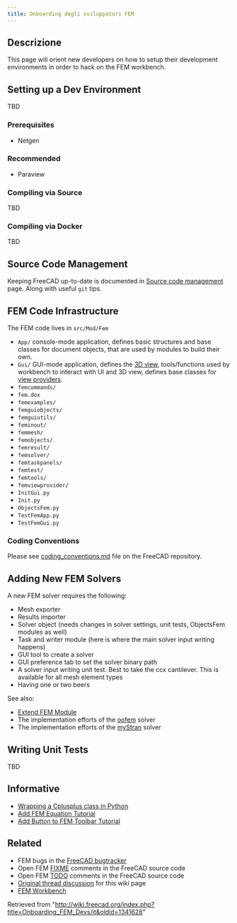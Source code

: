```yaml
---
title: Onboarding degli sviluppatori FEM
---
```

## Descrizione

This page will orient new developers on how to setup their development environments in order to hack on the FEM workbench.

## Setting up a Dev Environment

TBD

### Prerequisites

* Netgen

### Recommended

* Paraview

### Compiling via Source

TBD

### Compiling via Docker

TBD

## Source Code Management

Keeping FreeCAD up-to-date is documented in [Source code management](/Source_code_management "Source code management") page. Along with useful `git` tips.

## FEM Code Infrastructure

The FEM code lives in `src/Mod/Fem`

* `App/` console-mode application, defines basic structures and base classes for document objects, that are used by modules to build their own.
* `Gui/` GUI-mode application, defines the [3D view](/3D_view "3D view"), tools/functions used by workbench to interact with UI and 3D view, defines base classes for [view providers](/Viewprovider "Viewprovider").
* `femcommands/`
* `fem.dox`
* `femexamples/`
* `femguiobjects/`
* `femguiutils/`
* `feminout/`
* `femmesh/`
* `femobjects/`
* `femresult/`
* `femsolver/`
* `femtaskpanels/`
* `femtest/`
* `femtools/`
* `femviewprovider/`
* `InitGui.py`
* `Init.py`
* `ObjectsFem.py`
* `TestFemApp.py`
* `TestFemGui.py`

### Coding Conventions

Please see [coding\_conventions.md](https://github.com/FreeCAD/FreeCAD/blob/master/src/Mod/Fem/coding_conventions.md) file on the FreeCAD repository.

## Adding New FEM Solvers

A new FEM solver requires the following:

* Mesh exporter
* Results importer
* Solver object (needs changes in solver settings, unit tests, ObjectsFem modules as well)
* Task and writer module (here is where the main solver input writing happens)
* GUI tool to create a solver
* GUI preference tab to set the solver binary path
* A solver input writing unit test. Best to take the ccx cantilever. This is available for all mesh element types
* Having one or two beers

See also:

* [Extend FEM Module](/Extend_FEM_Module "Extend FEM Module")
* The implementation efforts of the [oofem](https://github.com/berndhahnebach/FreeCAD_bhb/commits/femoofem) solver
* The implementation efforts of the [myStran](https://github.com/FreeCAD/FreeCAD/compare/a03eb6b9625ba...dfc01ec949525) solver

## Writing Unit Tests

TBD

## Informative

* [Wrapping a Cplusplus class in Python](/Wrapping_a_Cplusplus_class_in_Python "Wrapping a Cplusplus class in Python")
* [Add FEM Equation Tutorial](/Add_FEM_Equation_Tutorial "Add FEM Equation Tutorial")
* [Add Button to FEM Toolbar Tutorial](/Add_Button_to_FEM_Toolbar_Tutorial "Add Button to FEM Toolbar Tutorial")

## Related

* FEM bugs in the [FreeCAD bugtracker](https://github.com/FreeCAD/FreeCAD/issues)
* Open FEM [FIXME](https://github.com/FreeCAD/FreeCAD/search?q=FIXME+AND+fem) comments in the FreeCAD source code
* Open FEM [TODO](https://github.com/FreeCAD/FreeCAD/search?q=TODO+AND+fem) comments in the FreeCAD source code
* [Original thread discussion](https://forum.freecadweb.org/viewtopic.php?f=18&t=60574) for this wiki page
* [FEM Workbench](/FEM_Workbench "FEM Workbench")

Retrieved from "<http://wiki.freecad.org/index.php?title=Onboarding_FEM_Devs/it&oldid=1341628>"